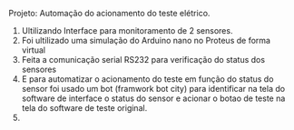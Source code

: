 Projeto: Automação do acionamento do teste elétrico.
1. Ultilizando Interface para monitoramento de 2 sensores.
2. Foi ultilizado uma simulação do Arduino nano no Proteus de forma virtual
3. Feita a comunicação serial RS232 para verificação do status dos sensores
4. E para automatizar o acionamento do teste em função do status do sensor foi usado um bot (framwork bot city) para identificar na tela do software de interface o status do sensor e acionar o botao de teste na tela do software de teste original.
5. 
